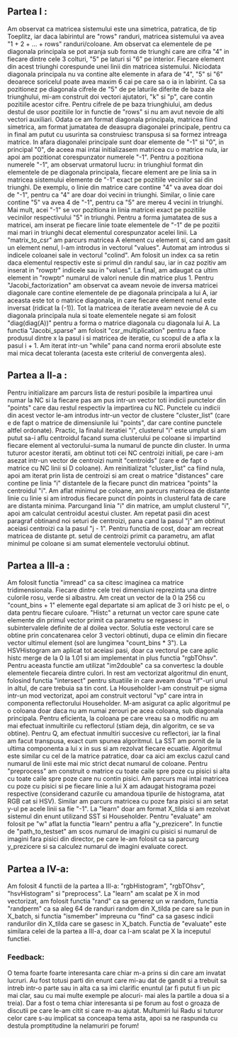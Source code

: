 ## Partea I :

  Am observat ca matricea sistemului este una simetrica, patratica, de tip 
Toeplitz, iar daca labirintul are "rows" randuri, matricea sistemului va avea 
"1 + 2 + ... + rows" randuri/coloane. Am observat ca elementele de pe diagonala 
principala se pot aranja sub forma de triunghi care are cifra "4" in fiecare 
dintre cele 3 colturi, "5" pe laturi si "6" pe interior. Fiecare element din 
acest triunghi corespunde unei linii din matricea sistemului. Niciodata  
diagonala principala nu va contine alte elemente in afara de "4", "5" si "6"  
deoarece soricelul poate avea maxim 6 cai pe care sa o ia in labirint. Ca sa   
pozitionez pe diagonala cifrele de "5" de pe laturile diferite de baza ale  
triunghului, mi-am construit doi vectori ajutatori, "k" si "p", care contin  
pozitiile acestor cifre. Pentru cifrele de pe baza triunghiului, am dedus destul 
de usor pozitiile lor in functie de "rows" si nu am avut nevoie de alti vectori 
auxiliari. Odata ce am format diagonala principala, matricea fiind simetrica, am 
format jumatatea de deasupra diagonalei principale, pentru ca in final am putut 
cu usurinta sa construiesc transpusa si sa formez intreaga matrice. In afara 
diagonalei principale sunt doar elemente de "-1" si "0", in principal "0", de 
aceea mai intai initializasem matricea cu o matrice nula, iar apoi am pozitionat 
corespunzator numerele "-1". Pentru a pozitiona numerele "-1", am observat 
urmatorul lucru: in triunghiul format din elementele de pe diagonala principala,
fiecare element are pe linia sa in matricea sistemului elemente de "-1" exact pe 
pozitiile vecinilor sai din triunghi. De exemplu, o linie din matrice care 
contine "4" va avea doar doi de "-1", pentru ca "4" are doar doi vecini in 
triunghi. Similar, o linie care contine "5" va avea 4 de "-1", pentru ca "5" are 
mereu 4 vecini in triunghi. Mai mult, acei "-1" se vor pozitiona in linia 
matricei exact pe pozitiile vecinilor respectivului "5" in triunghi. Pentru a
forma jumatatea de sus a matricei, am inserat pe fiecare linie toate elementele 
de "-1" de pe pozitii mai mari in triunghi decat elementul corespunzator acelei 
linii. 
  La "matrix_to_csr" am parcurs matricea A element cu element si, cand am gasit
un element nenul, l-am introdus in vectorul "values". Automat am introdus si 
indicele coloanei sale in vectorul "colind". Am folosit un index ca sa retin 
daca elementul respectiv este si primul din randul sau, iar in caz pozitiv am
inserat in "rowptr" indicele sau in "values". La final, am adaugat ca ultim 
element in "rowptr" numarul de valori nenule din matrice plus 1. 
  Pentru "Jacobi_factorization" am observat ca aveam nevoie de inversa matricei
diagonale care contine elementele de pe diagonala principala a lui A, iar 
aceasta este tot o matrice diagonala, in care fiecare element nenul este 
inversat (ridicat la (-1)). Tot la matricea de iteratie aveam nevoie de A cu 
diagonala principala nula si toate elementele negate si am folosit 
"diag(diag(A))" pentru a forma o matrice diagonala cu diagonala lui A. 
  La functia "Jacobi_sparse" am folosit "csr_multiplication" pentru a face 
produsul dintre x la pasul i si matricea de iteratie, cu scopul de a afla x la 
pasul i + 1. Am iterat intr-un "while" pana cand norma erorii absolute este
mai mica decat toleranta (acesta este criteriul de convergenta ales). 

## Partea a II-a : 

  Pentru initializare am parcurs lista de resturi posibile la impartirea unui 
numar la NC si la fiecare pas am pus intr-un vector toti indicii punctelor din 
"points" care dau restul respectiv la impartirea cu NC. Punctele cu indicii din 
acest vector le-am introdus intr-un vector de clustere "cluster_list" (care e de 
fapt o matrice de dimensiunile lui "points", dar care contine punctele altfel 
ordonate). Practic, la finalul iteratiei "i", clusterul "i" este umplut si am 
putut sa-i aflu centroidul facand suma clusterului pe coloane si impartind 
fiecare element al vectorului-suma la numarul de puncte din cluster. In urma 
tuturor acestor iteratii, am obtinut toti cei NC centroizi initiali, pe care 
i-am asezat intr-un vector de centroizi numit "centroids" (care e de fapt o 
matrice cu NC linii si D coloane). 
  Am reinitializat "cluster_list" ca fiind nula, 
apoi am iterat prin lista de centroizi si am creat o matrice "distances" care 
contine pe linia "i" distantele de la fiecare punct din matricea "points" la 
centroidul "i". Am aflat minimul pe coloane, am parcurs matricea de distante 
linie cu linie si am introdus fiecare punct din points in clusterul fata de care 
are distanta minima. Parcurgand linia "i" din matrice, am umplut clusterul "i", 
apoi am calculat centroidul acestui cluster. Am repetat pasii din acest 
paragraf obtinand noi seturi de centroizi, pana cand la pasul "j" am obtinut 
aceiasi centroizi ca la pasul "j - 1". Pentru functia de cost, doar am recreat
matricea de distante pt. setul de centroizi primit ca parametru, am aflat 
minimul pe coloane si am sumat elementele vectorului obtinut. 

## Partea a III-a :

  Am folosit functia "imread" ca sa citesc imaginea ca matrice tridimensionala. 
Fiecare dintre cele trei dimensiuni reprezinta una dintre culorile rosu, verde 
si albastru. Am creat un vector de la 0 la 256 cu "count_bins + 1" elemente egal 
departate si am aplicat de 3 ori histc pe el, o data pentru fiecare culoare. 
"Histc" a returnat un vector care spune cate elemente din primul vector primit 
ca parametru se regasesc in subintervalele definite de al doilea vector. Solutia 
este vectorul care se obtine prin concatenarea celor 3 vectori obtinuti, dupa ce 
elimin din fiecare vector ultimul element (sol are lungimea "count_bins * 3"). 
La HSVHistogram am aplicat tot aceiasi pasi, doar ca vectorul pe care aplic 
histc merge de la 0 la 1.01 si am implementat in plus functia "rgbTOhsv". 
Pentru aceasta functie am utilizat "im2double" ca sa convertesc la double 
elementele fiecareia dintre culori. In rest am vectorizat algoritmul din enunt, 
folosind functia "intersect" pentru situatiile in care aveam doua "if"-uri unul 
in altul, de care trebuia sa tin cont. La Householder l-am construit pe sigma
intr-un mod vectorizat, apoi am construit vectorul "vp" care intra in 
componenta reflectorului Householder. M-am asigurat ca aplic algoritmul pe o
coloana doar daca nu am numai zerouri pe acea coloana, sub diagonala 
principala. Pentru eficienta, la coloana pe care vreau sa o modific nu am mai
efectuat inmultirile cu reflectorul (stiam deja, din algoritm, ce se va 
obtine). Pentru Q, am efectuat inmultiri succesive cu reflectori, iar la final 
am facut transpusa, exact cum spunea algoritmul. La SST am pornit de la ultima
componenta a lui x in sus si am rezolvat fiecare ecuatie. Algoritmul este 
similar cu cel de la matrice patratice, doar ca aici am exclus cazul cand
numarul de linii este mai mic strict decat numarul de coloane. Pentru
"preprocess" am construit o matrice cu toate caile spre poze cu pisici si alta
cu toate caile spre poze care nu contin pisici. Am parcurs mai intai matricea 
cu poze cu pisici si pe fiecare linie a lui X am adaugat histograma pozei 
respective (considerand cazurile cu amandoua tipurile de histograma, atat RGB 
cat si HSV). Similar am parcurs matricea cu poze fara pisici si am setat y-ul 
pe acele linii sa fie "-1". La "learn" doar am format X_tilda si am rezolvat 
sistemul din enunt utilizand SST si Householder. Pentru "evaluate" am folosit 
pe "w" aflat la functia "learn" pentru a afla "y_prezicere". In functie de
"path_to_testset" am scos numarul de imagini cu pisici si numarul de imagini 
fara pisici din director, pe care le-am folosit ca sa parcurg y_prezicere si sa
calculez numarul de imagini evaluate corect.  

## Partea a IV-a: 

Am folosit 4 functii de la partea a III-a: "rgbHistogram", "rgbTOhsv", 
"hsvHistogram" si "preprocess". La "learn" am scalat pe X in mod vectorizat, 
am folosit functia "rand" ca sa generez un w random, functia "randperm" ca sa
aleg 64 de randuri random din X_tilda pe care sa le pun in X_batch, si functia
"ismember" impreuna cu "find" ca sa gasesc indicii randurilor din X_tilda care
se gasesc in X_batch. Functia de "evaluate" este similara celei de la partea a 
III-a, doar ca l-am scalat pe X la inceputul functiei. 

### Feedback:

O tema foarte foarte interesanta care chiar m-a prins si din care am invatat 
lucruri. Au fost totusi parti din enunt care mi-au dat de gandit si a trebuit sa
intreb intr-o parte sau in alta ca sa imi clarific enuntul (ar fi putut fi un pic 
mai clar, sau cu mai multe exemple pe alocuri- mai ales la partile a doua si a
treia). Dar a fost o tema chiar interesanta si pe forum au fost o groaza de
discutii pe care le-am citit si care m-au ajutat. Multumiri lui Radu si tuturor
celor care s-au implicat sa conceapa tema asta, apoi sa ne raspunda cu destula
promptitudine la nelamuriri pe forum!      





   
